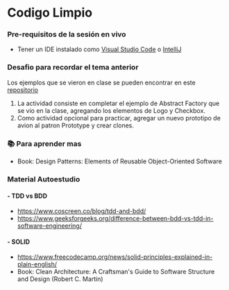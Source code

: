 # Codigo Limpio

### Pre-requisitos de la sesión en vivo
- Tener un IDE instalado como [Visual Studio Code](https://code.visualstudio.com/download) o [IntelliJ](https://www.jetbrains.com/idea/download)

### Desafio para recordar el tema anterior

Los ejemplos que se vieron en clase se pueden encontrar en este [repositorio](https://github.com/diana-fer/CreationalPatterns)

1. La actividad consiste en completar el ejemplo de Abstract Factory que se vio en la clase, agregando los elementos de Logo y Checkbox.
2. Como actividad opcional para practicar, agregar un nuevo prototipo de avion al patron Prototype y crear clones.

### :books: Para aprender mas
* Book: Design Patterns: Elements of Reusable Object-Oriented Software

### Material Autoestudio

#### - TDD vs BDD
* https://www.coscreen.co/blog/tdd-and-bdd/
* https://www.geeksforgeeks.org/difference-between-bdd-vs-tdd-in-software-engineering/

#### - SOLID
* https://www.freecodecamp.org/news/solid-principles-explained-in-plain-english/
* Book: Clean Architecture: A Craftsman's Guide to Software Structure and Design (Robert C. Martin)